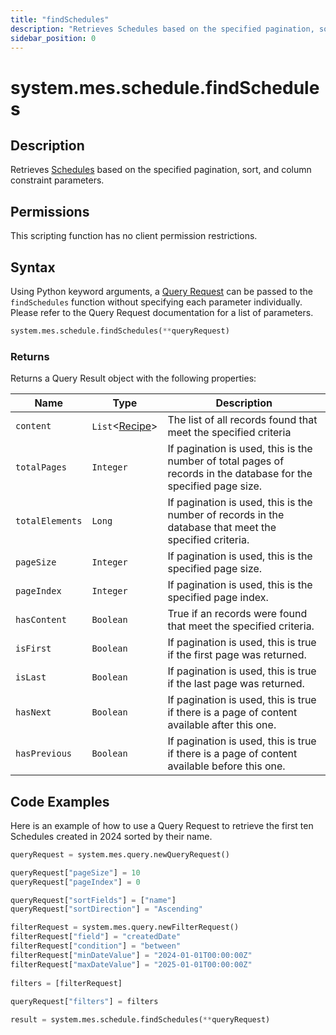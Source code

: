 ```yaml
---
title: "findSchedules"
description: "Retrieves Schedules based on the specified pagination, sort, and column constraint parameters."
sidebar_position: 0
---
```


# system.mes.schedule.findSchedules
## Description

Retrieves [Schedules](../../data-model/schedule-model/schedule.md) based on the specified pagination, sort, and column constraint parameters.

## Permissions

This scripting function has no client permission restrictions.

## Syntax
Using Python keyword arguments, a [Query Request](../query-script-api/new-query-request.md) can be passed to the `findSchedules` function
without specifying each parameter individually. Please refer to the Query Request documentation for a list of parameters.
```python
system.mes.schedule.findSchedules(**queryRequest)
```

### Returns

Returns a Query Result object with the following properties:

| Name            | Type                                                           | Description                                                                                                      |
|-----------------|----------------------------------------------------------------|------------------------------------------------------------------------------------------------------------------|
| `content`       | `List`\<[Recipe](../../data-model/schedule-model/schedule.md)> | The list of all records found that meet the specified criteria                                                   |
| `totalPages`    | `Integer`                                                      | If pagination is used, this is the number of total pages of records in the database for the specified page size. |
| `totalElements` | `Long`                                                         | If pagination is used, this is the number of records in the database that meet the specified criteria.           |
| `pageSize`      | `Integer`                                                      | If pagination is used, this is the specified page size.                                                          |
| `pageIndex`     | `Integer`                                                      | If pagination is used, this is the specified page index.                                                         |
| `hasContent`    | `Boolean`                                                      | True if an records were found that meet the specified criteria.                                                  |
| `isFirst`       | `Boolean`                                                      | If pagination is used, this is true if the first page was returned.                                              |
| `isLast`        | `Boolean`                                                      | If pagination is used, this is true if the last page was returned.                                               |
| `hasNext`       | `Boolean`                                                      | If pagination is used, this is true if there is a page of content available after this one.                      |
| `hasPrevious`   | `Boolean`                                                      | If pagination is used, this is true if there is a page of content available before this one.                     |

## Code Examples

Here is an example of how to use a Query Request to retrieve the first ten Schedules created in 2024 sorted by their name.


```python
queryRequest = system.mes.query.newQueryRequest()  

queryRequest["pageSize"] = 10
queryRequest["pageIndex"] = 0

queryRequest["sortFields"] = ["name"]
queryRequest["sortDirection"] = "Ascending"

filterRequest = system.mes.query.newFilterRequest()  
filterRequest["field"] = "createdDate"  
filterRequest["condition"] = "between"  
filterRequest["minDateValue"] = "2024-01-01T00:00:00Z"
filterRequest["maxDateValue"] = "2025-01-01T00:00:00Z"
    
filters = [filterRequest]  
  
queryRequest["filters"] = filters  

result = system.mes.schedule.findSchedules(**queryRequest)
```

